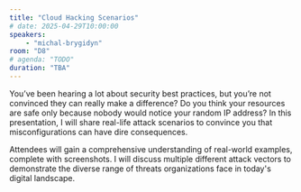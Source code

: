 ```yaml
---
title: "Cloud Hacking Scenarios"
# date: 2025-04-29T10:00:00
speakers:
    - "michal-brygidyn"
room: "D8"
# agenda: "TODO"
duration: "TBA"
---
```


You’ve been hearing a lot about security best practices, but you’re not convinced they can really make a difference? Do you think your resources are safe only because nobody would notice your random IP address?
In this presentation, I will share real-life attack scenarios to convince you that misconfigurations can have dire consequences.

Attendees will gain a comprehensive understanding of real-world examples, complete with screenshots.
I will discuss multiple different attack vectors to demonstrate the diverse range of threats organizations face in today's digital landscape.
